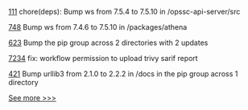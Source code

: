 
[111](https://github.com/hyperledger-labs/fabric-opssc/pull/111) chore(deps): Bump ws from 7.5.4 to 7.5.10 in /opssc-api-server/src

[748](https://github.com/hyperledger-labs/fabric-operations-console/pull/748) Bump ws from 7.4.6 to 7.5.10 in /packages/athena

[623](https://github.com/hyperledger/cello/pull/623) Bump the pip group across 2 directories with 2 updates

[7234](https://github.com/hyperledger/besu/pull/7234) fix: workflow permission to upload trivy sarif report

[421](https://github.com/hyperledger/fabric-ca/pull/421) Bump urllib3 from 2.1.0 to 2.2.2 in /docs in the pip group across 1 directory


[See more >>>](https://start-here.hyperledger.org/pull-requests)

